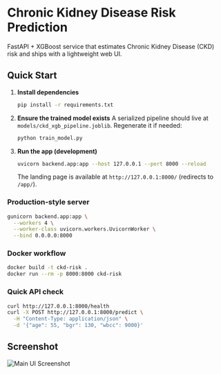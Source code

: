 # Chronic Kidney Disease Risk Prediction

FastAPI + XGBoost service that estimates Chronic Kidney Disease (CKD) risk and ships with a lightweight web UI.

## Quick Start

1. **Install dependencies**
   ```bash
   pip install -r requirements.txt
   ```

2. **Ensure the trained model exists**
   A serialized pipeline should live at `models/ckd_xgb_pipeline.joblib`. Regenerate it if needed:
   ```bash
   python train_model.py
   ```

3. **Run the app (development)**
   ```bash
   uvicorn backend.app:app --host 127.0.0.1 --port 8000 --reload
   ```
   The landing page is available at `http://127.0.0.1:8000/` (redirects to `/app/`).

### Production-style server

```bash
gunicorn backend.app:app \
  --workers 4 \
  --worker-class uvicorn.workers.UvicornWorker \
  --bind 0.0.0.0:8000
```

### Docker workflow

```bash
docker build -t ckd-risk .
docker run --rm -p 8000:8000 ckd-risk
```

### Quick API check

```bash
curl http://127.0.0.1:8000/health
curl -X POST http://127.0.0.1:8000/predict \
  -H "Content-Type: application/json" \
  -d '{"age": 55, "bgr": 130, "wbcc": 9000}'
```

## Screenshot

<!-- Replace with actual screenshot once available -->
![Main UI Screenshot](docs/screenshot.png)
